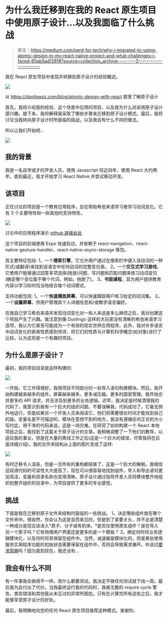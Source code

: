 # 为什么我迁移到在我的 React 原生项目中使用原子设计…以及我面临了什么挑战

> 原文：<https://medium.com/nerd-for-tech/why-i-migrated-to-using-atomic-design-in-my-react-native-project-and-what-challenges-i-faced-65ab5ad12818?source=collection_archive---------3----------------------->

我在 React 原生项目中发现并转换到原子设计的经验概述。

![](img/3983a96db799f12e2dfdeba0ba0bc8ff.png)

从 https://danilowoz.com/blog/atomic-design-with-react 那里了解原子设计

首先，我将介绍我的经验、这个场景中应用的项目，以及我为什么对采用原子设计感兴趣。接下来，我将解释我采取了哪些步骤来迁移到原子设计模式。最后，我将讨论当我转向原子设计时所面临的挑战，以及我会有什么不同的做法。

所以让我们开始吧…

![](img/8162d49900992a489c57ca85de56cdc4.png)

## 我的背景

我是一名自学成才的开发人员，使用 Javascript 将近四年，使用 React 大约两年。直到最近，我才开始学习 React Native 并尝试移动开发。

## 该项目

正在讨论的项目是一个教育应用程序，旨在帮助希伯来语学习者学习动词变化。它有 3 个主要特性和一些其他的支持特性。

![](img/6a6ad54bc8434f8246446ec64a66f3ef.png)

讨论中的应用程序演示 [github 链接此处](http://github.com/jtalz/hebrootsMobileClient)

这个项目的前端使用 Expo 快速启动，并依赖于 react-navigation、react-native-gesture-handler、react-native-async-storage 等包。

其主要特征包括:
1。一个**搜索引擎**，它允许用户通过在搜索栏中键入该动词的一种形式(或翻译)来找到该语言中任何动词的完整变位表。
2。一个**交互式学习游戏**，它使用户能够通过回答多项选择(拖放)问题、写问题和匹配问题来练习动词变位(确定哪个变位属于哪个代词，例如。他跑了)。
3。**书面课程**，其为用户提供教育内容以学习如何恰当地结合每个动词模式。

支持功能包括:
1。一个**快速播放屏幕**，可以快速跟踪用户练习给定的动词集。
2。一个**设置屏幕**，供用户管理其个人详细信息和/或教学语言偏好。

在我自己学习希伯来语并发现动词变化对一些人来说是多么麻烦之后，我对创建这个项目产生了兴趣。我注意到像 Duolingo 这样的大玩家没有清晰的希伯来语学习选项，我认为它甚至可能成为一个有效的现实世界应用程序。此外，我对许多语言中动词变化的表格性质感到惊讶，将它们的性质与计算机科学概念(如对象)进行了比较，认为这将是一个有趣的项目。

## 为什么是原子设计？

最初，我的项目目录是这样构建的:

![](img/aad8988fa2bdd50b40ba3b6932922661.png)

一开始，它工作得很好。我用项目不同部分的一些导入语句构建模块。然后，我开始构建越来越多的组件。屏幕越来越多。更多减压器。更多的国家管理。我开始合并更多的 API 请求，并且涉及到更多的业务逻辑。迟早，我决定是时候清理我的代码了，我意识到我有一个巨大的组织问题。不要误解我，代码成功了。它毫无例外地运行，但是如果另一个开发人员来阅读它，他们将需要很长时间才能找到自己的路。变量名是不可描述的，模块在意想不到的地方，我没有遵循任何正式的大小写约定。用干净的代码来说，这是一场灾难。在研究了如何构建一个 React 本地项目之后，我找到了这篇关于原子设计的文章。我稍微调整了一下他们的教导，以适应我的事业，但是在大量的离线工作之后(这是一个巨大的错误，尽管我将在后面详细介绍)，我的文件夹结构从上面的图片变成了这样:

![](img/e96b2a0f213e9d17cf18df4d9aea36ec.png)

有时迁移令人沮丧，但是一旦所有的重构都结束了，这是一个巨大的解脱。我相信这段源代码的可读性大大提高了。现在可以很容易地找到组件，导入和导出语句更加简洁，变量和目录名称也变得清晰。原子设计通过指导开发人员将模块整齐地组织到整齐组织的目录中，为项目提供了更多的专业感觉。

## 挑战

下面是我在迁移到原子文件夹结构时面临的一些挑战。
1。决定哪些组件放在哪个文件夹中。很自然，你会认为这是显而易见的，但是到了紧要关头，并不总是清楚一种成分是否应该进入*原子、分子或有机体。*是否仅使用原生组件？是在导入另一个原子吗？它有物理用户界面还是更多的是一个模板？
2。确定何时将业务逻辑模块化，以及何时将其保留在组件中。当然，减速器是模块化的，但是某些使用服务实用程序功能的初始状态需要保留在组件中，否则会导致需求循环。听说过[要求周期](https://stackoverflow.com/questions/55664673/require-cycles-are-allowed-but-can-result-in-uninitialized-values-consider-ref)吗？因为直到现在，我还没有…

## 我会有什么不同

有一件事我会做得不一样。改什么都要测试。我决定不做任何测试就下线一周。最后我为此付出了代价。当我最终运行我的代码时，我被无数的 require cycle 警告、类型错误和其他我从未见过的异常所困扰。只有在计算完所有这些之后，我才能够享受原子设计的好处。

最后，我明确地向您的任何 React 原生项目推荐这种模式。谢谢你。